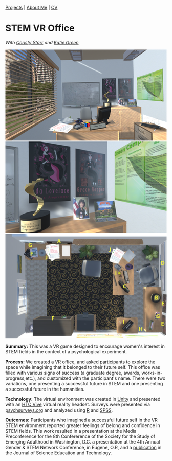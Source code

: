 [Projects](index.html) | [About Me](bio.html) | [CV](CV.html) 

# STEM VR Office 
*With [Christy Starr](https://www.researchgate.net/profile/Christine_Starr) and [Katie Green](http://www.katieagreen.com/)*

  <div class="project-slideshow">
  
  <div>
  
   <img src="STEM_VR.png" alt="STEM VR Office">
  
  </div>
  
   <div>
  
   <img src="STEM_VR3.png" >
  
  </div>
  
   <div>
  
   <img src="STEM_VR2.png" >
  
  </div>
  
  </div>

<div markdown="1" >

**Summary:** This was a VR game designed to encourage women's interest in STEM fields in the context of a psychological experiment.

**Process:** We created a VR office, and asked participants to explore the space while imagining that it belonged to their future self. This office was filled with various signs of success (a graduate degree, awards, works-in-progress,etc.), and customized with the participant's name. There were two variations, one presenting a successful future in STEM and one presenting a successful future in the humanities. 

**Technology:** The virtual environment was created in [Unity](https://unity3d.com/) and presented with an [HTC Vive](https://www.vive.com) virtual reality headset. Surveys were presented via [psychsurveys.org](https://www.psychsurveys.org/) and analyzed using [R](https://www.r-project.org/) and [SPSS](https://www.ibm.com/analytics/spss-statistics-software).

**Outcomes:** Participants who imagined a successful future self in the VR STEM environment reported greater feelings of belong and confidence in STEM fields. This work resulted in a presentation at the Media Preconference for the 8th Confererence of the Society for the Study of Emerging Adulthood in Washington, D.C. a presentation at the 4th Annual Gender & STEM Network Conference, in Eugene, O.R, and a [publication](https://barrettrees.com/papers/Starr%20Anderson%20Green%202019%20Virtual%20Reality%20Experience%20Influences%20Stereotype%20Threat%20and%20STEM%20Motivation%20Among%20Undergraduate%20Women.pdf) in the Journal of Science Education and Technology.

</div>

